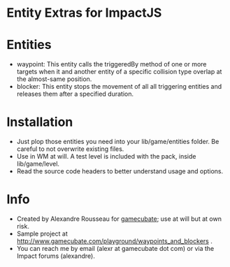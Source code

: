 # Entity Extras for ImpactJS #

# Entities
* waypoint: This entity calls the triggeredBy method of one or more targets when it and another entity of a specific collision type overlap at the almost-same position.
* blocker: This entity stops the movement of all all triggering entities and releases them after a specified duration.


# Installation
* Just plop those entities you need into your lib/game/entities folder. Be careful to not overwrite
  existing files.
* Use in WM at will. A test level is included with the pack, inside lib/game/level.
* Read the source code headers to better understand usage and options.

# Info
* Created by Alexandre Rousseau for [gamecubate](http://www.gamecubate.com); use at will but at own risk.
* Sample project at http://www.gamecubate.com/playground/waypoints_and_blockers .
* You can reach me by email (alexr at gamecubate dot com) or via the Impact forums (alexandre).
